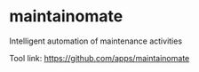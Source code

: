 # maintainomate
Intelligent automation of maintenance activities


Tool link: https://github.com/apps/maintainomate
